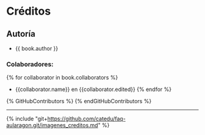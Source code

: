 # Créditos

## Autoría

* {{ book.author }}

### Colaboradores:

{% for collaborator in book.collaborators %}
* {{collaborator.name}} en {{collaborator.edited}}
{% endfor %}

{% GitHubContributors %}
{% endGitHubContributors %}

___

{% include "git+https://github.com/catedu/faq-aularagon.git/imagenes_creditos.md" %}